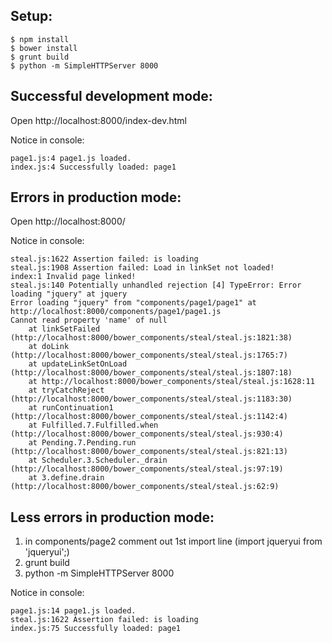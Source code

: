 ## Setup:

```
$ npm install
$ bower install
$ grunt build
$ python -m SimpleHTTPServer 8000
```

## Successful development mode:

Open http://localhost:8000/index-dev.html

Notice in console:

```
page1.js:4 page1.js loaded.
index.js:4 Successfully loaded: page1
```

## Errors in production mode:

Open http://localhost:8000/ 
 
Notice in console:

```
steal.js:1622 Assertion failed: is loading
steal.js:1908 Assertion failed: Load in linkSet not loaded!
index:1 Invalid page linked!
steal.js:140 Potentially unhandled rejection [4] TypeError: Error loading "jquery" at jquery
Error loading "jquery" from "components/page1/page1" at http://localhost:8000/components/page1/page1.js
Cannot read property 'name' of null
    at linkSetFailed (http://localhost:8000/bower_components/steal/steal.js:1821:38)
    at doLink (http://localhost:8000/bower_components/steal/steal.js:1765:7)
    at updateLinkSetOnLoad (http://localhost:8000/bower_components/steal/steal.js:1807:18)
    at http://localhost:8000/bower_components/steal/steal.js:1628:11
    at tryCatchReject (http://localhost:8000/bower_components/steal/steal.js:1183:30)
    at runContinuation1 (http://localhost:8000/bower_components/steal/steal.js:1142:4)
    at Fulfilled.7.Fulfilled.when (http://localhost:8000/bower_components/steal/steal.js:930:4)
    at Pending.7.Pending.run (http://localhost:8000/bower_components/steal/steal.js:821:13)
    at Scheduler.3.Scheduler._drain (http://localhost:8000/bower_components/steal/steal.js:97:19)
    at 3.define.drain (http://localhost:8000/bower_components/steal/steal.js:62:9)
```

## Less errors in production mode:

1. in components/page2 comment out 1st import line (import jqueryui from 'jqueryui';)
2. grunt build
3. python -m SimpleHTTPServer 8000

Notice in console:

```
page1.js:14 page1.js loaded.
steal.js:1622 Assertion failed: is loading
index.js:75 Successfully loaded: page1
```
